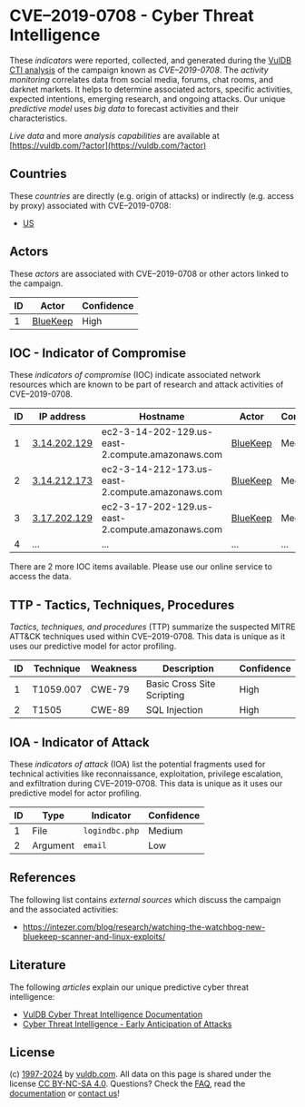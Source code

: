 # CVE–2019-0708 - Cyber Threat Intelligence

These _indicators_ were reported, collected, and generated during the [VulDB CTI analysis](https://vuldb.com/?kb.cti) of the campaign known as _CVE–2019-0708_. The _activity monitoring_ correlates data from social media, forums, chat rooms, and darknet markets. It helps to determine associated actors, specific activities, expected intentions, emerging research, and ongoing attacks. Our unique _predictive model_ uses _big data_ to forecast activities and their characteristics.

_Live data_ and more _analysis capabilities_ are available at [https://vuldb.com/?actor](https://vuldb.com/?actor)

## Countries

These _countries_ are directly (e.g. origin of attacks) or indirectly (e.g. access by proxy) associated with CVE–2019-0708:

* [US](https://vuldb.com/?country.us)

## Actors

These _actors_ are associated with CVE–2019-0708 or other actors linked to the campaign.

ID | Actor | Confidence
-- | ----- | ----------
1 | [BlueKeep](https://vuldb.com/?actor.bluekeep) | High

## IOC - Indicator of Compromise

These _indicators of compromise_ (IOC) indicate associated network resources which are known to be part of research and attack activities of CVE–2019-0708.

ID | IP address | Hostname | Actor | Confidence
-- | ---------- | -------- | ----- | ----------
1 | [3.14.202.129](https://vuldb.com/?ip.3.14.202.129) | ec2-3-14-202-129.us-east-2.compute.amazonaws.com | [BlueKeep](https://vuldb.com/?actor.bluekeep) | Medium
2 | [3.14.212.173](https://vuldb.com/?ip.3.14.212.173) | ec2-3-14-212-173.us-east-2.compute.amazonaws.com | [BlueKeep](https://vuldb.com/?actor.bluekeep) | Medium
3 | [3.17.202.129](https://vuldb.com/?ip.3.17.202.129) | ec2-3-17-202-129.us-east-2.compute.amazonaws.com | [BlueKeep](https://vuldb.com/?actor.bluekeep) | Medium
4 | ... | ... | ... | ...

There are 2 more IOC items available. Please use our online service to access the data.

## TTP - Tactics, Techniques, Procedures

_Tactics, techniques, and procedures_ (TTP) summarize the suspected MITRE ATT&CK techniques used within CVE–2019-0708. This data is unique as it uses our predictive model for actor profiling.

ID | Technique | Weakness | Description | Confidence
-- | --------- | -------- | ----------- | ----------
1 | T1059.007 | CWE-79 | Basic Cross Site Scripting | High
2 | T1505 | CWE-89 | SQL Injection | High

## IOA - Indicator of Attack

These _indicators of attack_ (IOA) list the potential fragments used for technical activities like reconnaissance, exploitation, privilege escalation, and exfiltration during CVE–2019-0708. This data is unique as it uses our predictive model for actor profiling.

ID | Type | Indicator | Confidence
-- | ---- | --------- | ----------
1 | File | `logindbc.php` | Medium
2 | Argument | `email` | Low

## References

The following list contains _external sources_ which discuss the campaign and the associated activities:

* https://intezer.com/blog/research/watching-the-watchbog-new-bluekeep-scanner-and-linux-exploits/

## Literature

The following _articles_ explain our unique predictive cyber threat intelligence:

* [VulDB Cyber Threat Intelligence Documentation](https://vuldb.com/?kb.cti)
* [Cyber Threat Intelligence - Early Anticipation of Attacks](https://www.scip.ch/en/?labs.20201022)

## License

(c) [1997-2024](https://vuldb.com/?kb.changelog) by [vuldb.com](https://vuldb.com/?kb.about). All data on this page is shared under the license [CC BY-NC-SA 4.0](https://creativecommons.org/licenses/by-nc-sa/4.0/). Questions? Check the [FAQ](https://vuldb.com/?kb.faq), read the [documentation](https://vuldb.com/?kb) or [contact us](https://vuldb.com/?contact)!
